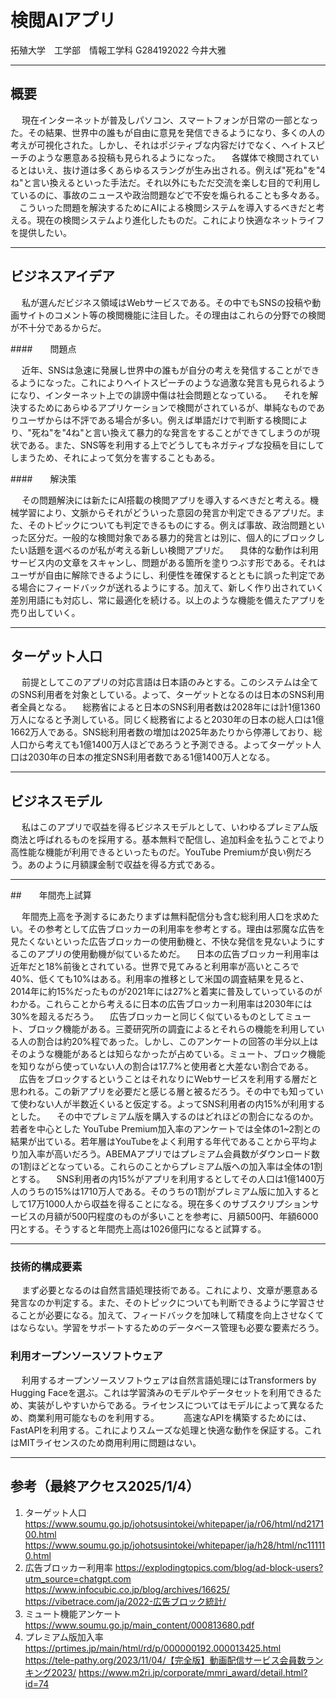 # 検閲AIアプリ
拓殖大学　工学部　情報工学科
G284192022 今井大雅

*** 

## 概要
&emsp; 現在インターネットが普及しパソコン、スマートフォンが日常の一部となった。その結果、世界中の誰もが自由に意見を発信できるようになり、多くの人の考えが可視化された。しかし、それはポジティブな内容だけでなく、ヘイトスピーチのような悪意ある投稿も見られるようになった。
　各媒体で検閲されているとはいえ、抜け道は多くあらゆるスラングが生み出される。例えば"死ね"を"4ね"と言い換えるといった手法だ。それ以外にもただ交流を楽しむ目的で利用しているのに、事故のニュースや政治問題などで不安を煽られることも多々ある。
　こういった問題を解決するためにAIによる検閲システムを導入するべきだと考える。現在の検閲システムより進化したものだ。これにより快適なネットライフを提供したい。

***

## ビジネスアイデア

&emsp; 私が選んだビジネス領域はWebサービスである。その中でもSNSの投稿や動画サイトのコメント等の検閲機能に注目した。その理由はこれらの分野での検閲が不十分であるからだ。

####　　問題点

&emsp; 近年、SNSは急速に発展し世界中の誰もが自分の考えを発信することができるようになった。これによりヘイトスピーチのような過激な発言も見られるようになり、インターネット上での誹謗中傷は社会問題となっている。
　それを解決するためにあらゆるアプリケーションで検閲がされているが、単純なものでありユーザからは不評である場合が多い。例えば単語だけで判断する検閲により、"死ね"を"4ね"と言い換えて暴力的な発言をすることができてしまうのが現状である。また、SNS等を利用する上でどうしてもネガティブな投稿を目にしてしまうため、それによって気分を害することもある。

####　　解決策

&emsp; その問題解決には新たにAI搭載の検閲アプリを導入するべきだと考える。機械学習により、文脈からそれがどういった意図の発言か判定できるアプリだ。また、そのトピックについても判定できるものにする。例えば事故、政治問題といった区分だ。一般的な検閲対象である暴力的発言とは別に、個人的にブロックしたい話題を選べるのが私が考える新しい検閲アプリだ。
　具体的な動作は利用サービス内の文章をスキャンし、問題がある箇所を塗りつぶす形である。それはユーザが自由に解除できるようにし、利便性を確保するとともに誤った判定である場合にフィードバックが送れるようにする。加えて、新しく作り出されていく差別用語にも対応し、常に最適化を続ける。以上のような機能を備えたアプリを売り出していく。

***

## ターゲット人口

&emsp; 前提としてこのアプリの対応言語は日本語のみとする。このシステムは全てのSNS利用者を対象としている。よって、ターゲットとなるのは日本のSNS利用者全員となる。
　総務省によると日本のSNS利用者数は2028年には計1億1360万人になると予測している。同じく総務省によると2030年の日本の総人口は1億1662万人である。SNS総利用者数の増加は2025年あたりから停滞しており、総人口から考えても1億1400万人ほどであろうと予測できる。よってターゲット人口は2030年の日本の推定SNS利用者数である1億1400万人となる。

***

## ビジネスモデル

&emsp; 私はこのアプリで収益を得るビジネスモデルとして、いわゆるプレミアム版商法と呼ばれるものを採用する。基本無料で配信し、追加料金を払うことでより高性能な機能が利用できるといったものだ。YouTube Premiumが良い例だろう。あのように月額課金制で収益を得る方式である。

***

##　　年間売上試算

&emsp; 年間売上高を予測するにあたりまずは無料配信分も含む総利用人口を求めたい。その参考として広告ブロッカーの利用率を参考とする。理由は邪魔な広告を見たくないといった広告ブロッカーの使用動機と、不快な発信を見ないようにするこのアプリの使用動機が似ているためだ。
　日本の広告ブロッカー利用率は近年だと18%前後とされている。世界で見てみると利用率が高いところで40%、低くても10%はある。利用率の推移として米国の調査結果を見ると、2014年に約15%だったものが2021年には27%と着実に普及していっているのがわかる。これらことから考えるに日本の広告ブロッカー利用率は2030年には30%を超えるだろう。
　広告ブロッカーと同じく似ているものとしてミュート、ブロック機能がある。三菱研究所の調査によるとそれらの機能を利用している人の割合は約20%程であった。しかし、このアンケートの回答の半分以上はそのような機能があるとは知らなかったが占めている。ミュート、ブロック機能を知りながら使っていない人の割合は17.7%と使用者と大差ない割合である。
　広告をブロックするということはそれなりにWebサービスを利用する層だと思われる。この新アプリを必要だと感じる層と被るだろう。その中でも知っていて使わない人が半数近くいると仮定する。よってSNS利用者の内15%が利用するとした。
　その中でプレミアム版を購入するのはどれほどの割合になるのか。若者を中心とした
YouTube Premium加入率のアンケートでは全体の1~2割との結果が出ている。若年層はYouTubeをよく利用する年代であることから平均より加入率が高いだろう。ABEMAアプリではプレミアム会員数がダウンロード数の1割ほどとなっている。これらのことからプレミアム版への加入率は全体の1割とする。
　SNS利用者の内15%がアプリを利用するとしてその人口は1億1400万人のうちの15%は1710万人である。そのうちの1割がプレミアム版に加入するとして17万1000人から収益を得ることになる。現在多くのサブスクリプションサービスの月額が500円程度のものが多いことを参考に、月額500円、年額6000円とする。そうすると年間売上高は1026億円になると試算する。

***

### 技術的構成要素
&emsp; まず必要となるのは自然言語処理技術である。これにより、文章が悪意ある発言なのか判定する。また、そのトピックについても判断できるように学習させることが必要になる。加えて、フィードバックを加味して精度を向上させなくてはならない。学習をサポートするためのデータベース管理も必要な要素だろう。

### 利用オープンソースソフトウェア

&emsp; 利用するオープンソースソフトウェアは自然言語処理にはTransformers by Hugging Faceを選ぶ。これは学習済みのモデルやデータセットを利用できるため、実装がしやすいからである。ライセンスについてはモデルによって異なるため、商業利用可能なものを利用する。　　
　高速なAPIを構築するためには、FastAPIを利用する。これによりスムーズな処理と快適な動作を保証する。これはMITライセンスのため商用利用に問題はない。

***

## 参考（最終アクセス2025/1/4）
1. ターゲット人口
https://www.soumu.go.jp/johotsusintokei/whitepaper/ja/r06/html/nd217100.html
https://www.soumu.go.jp/johotsusintokei/whitepaper/ja/h28/html/nc111110.html
2. 広告ブロッカー利用率
https://explodingtopics.com/blog/ad-block-users?utm_source=chatgpt.com
https://www.infocubic.co.jp/blog/archives/16625/
https://vibetrace.com/ja/2022-広告ブロック統計/
3. ミュート機能アンケート
https://www.soumu.go.jp/main_content/000813680.pdf
4. プレミアム版加入率
https://prtimes.jp/main/html/rd/p/000000192.000013425.html
https://tele-pathy.org/2023/11/04/【完全版】動画配信サービス会員数ランキング2023/
https://www.m2ri.jp/corporate/mmri_award/detail.html?id=74
